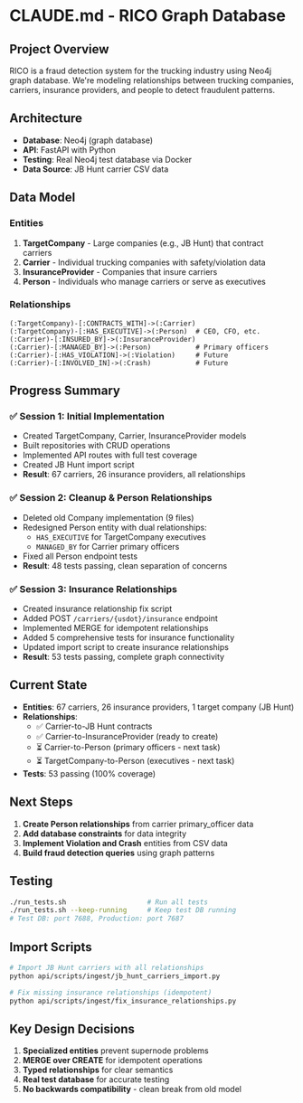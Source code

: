 # CLAUDE.md - RICO Graph Database

## Project Overview
RICO is a fraud detection system for the trucking industry using Neo4j graph database. We're modeling relationships between trucking companies, carriers, insurance providers, and people to detect fraudulent patterns.

## Architecture
- **Database**: Neo4j (graph database)
- **API**: FastAPI with Python
- **Testing**: Real Neo4j test database via Docker
- **Data Source**: JB Hunt carrier CSV data

## Data Model

### Entities
1. **TargetCompany** - Large companies (e.g., JB Hunt) that contract carriers
2. **Carrier** - Individual trucking companies with safety/violation data
3. **InsuranceProvider** - Companies that insure carriers
4. **Person** - Individuals who manage carriers or serve as executives

### Relationships
```
(:TargetCompany)-[:CONTRACTS_WITH]->(:Carrier)
(:TargetCompany)-[:HAS_EXECUTIVE]->(:Person)  # CEO, CFO, etc.
(:Carrier)-[:INSURED_BY]->(:InsuranceProvider)
(:Carrier)-[:MANAGED_BY]->(:Person)           # Primary officers
(:Carrier)-[:HAS_VIOLATION]->(:Violation)     # Future
(:Carrier)-[:INVOLVED_IN]->(:Crash)           # Future
```

## Progress Summary

### ✅ Session 1: Initial Implementation
- Created TargetCompany, Carrier, InsuranceProvider models
- Built repositories with CRUD operations
- Implemented API routes with full test coverage
- Created JB Hunt import script
- **Result**: 67 carriers, 26 insurance providers, all relationships

### ✅ Session 2: Cleanup & Person Relationships
- Deleted old Company implementation (9 files)
- Redesigned Person entity with dual relationships:
  - `HAS_EXECUTIVE` for TargetCompany executives
  - `MANAGED_BY` for Carrier primary officers
- Fixed all Person endpoint tests
- **Result**: 48 tests passing, clean separation of concerns

### ✅ Session 3: Insurance Relationships
- Created insurance relationship fix script
- Added POST `/carriers/{usdot}/insurance` endpoint
- Implemented MERGE for idempotent relationships
- Added 5 comprehensive tests for insurance functionality
- Updated import script to create insurance relationships
- **Result**: 53 tests passing, complete graph connectivity

## Current State
- **Entities**: 67 carriers, 26 insurance providers, 1 target company (JB Hunt)
- **Relationships**: 
  - ✅ Carrier-to-JB Hunt contracts
  - ✅ Carrier-to-InsuranceProvider (ready to create)
  - ⏳ Carrier-to-Person (primary officers - next task)
  - ⏳ TargetCompany-to-Person (executives - next task)
- **Tests**: 53 passing (100% coverage)

## Next Steps
1. **Create Person relationships** from carrier primary_officer data
2. **Add database constraints** for data integrity
3. **Implement Violation and Crash** entities from CSV data
4. **Build fraud detection queries** using graph patterns

## Testing
```bash
./run_tests.sh                    # Run all tests
./run_tests.sh --keep-running     # Keep test DB running
# Test DB: port 7688, Production: port 7687
```

## Import Scripts
```bash
# Import JB Hunt carriers with all relationships
python api/scripts/ingest/jb_hunt_carriers_import.py

# Fix missing insurance relationships (idempotent)
python api/scripts/ingest/fix_insurance_relationships.py
```

## Key Design Decisions
1. **Specialized entities** prevent supernode problems
2. **MERGE over CREATE** for idempotent operations
3. **Typed relationships** for clear semantics
4. **Real test database** for accurate testing
5. **No backwards compatibility** - clean break from old model